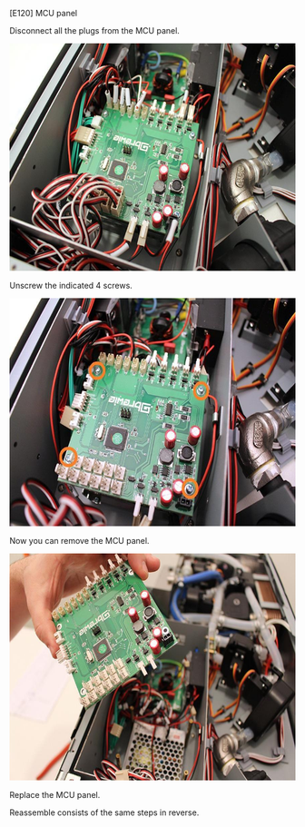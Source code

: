 \[E120\] MCU panel

Disconnect all the plugs from the MCU panel.

<img src="./E120 - MCU panel//media/image1.jpg" style="width:6.26772in;height:4.18056in" alt="MCU panel csere 01.JPG" />

Unscrew the indicated 4 screws.

<img src="./E120 - MCU panel//media/image3.jpg" style="width:6.26772in;height:4.18056in" alt="MCU panel csere 02.JPG" />

Now you can remove the MCU panel.

<img src="./E120 - MCU panel//media/image2.jpg" style="width:6.26772in;height:4.16667in" alt="MCU panel csere 03.JPG" />

Replace the MCU panel.

Reassemble consists of the same steps in reverse.
